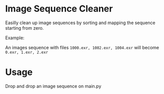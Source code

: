 # Image Sequence Cleaner
Easilly clean up image sequences by sorting and mapping the sequence starting from zero.

Example:

An images sequence with files `1000.exr, 1002.exr, 1004.exr` will become `0.exr, 1.exr, 2.exr`

# Usage
Drop and drop an image sequence on main.py
